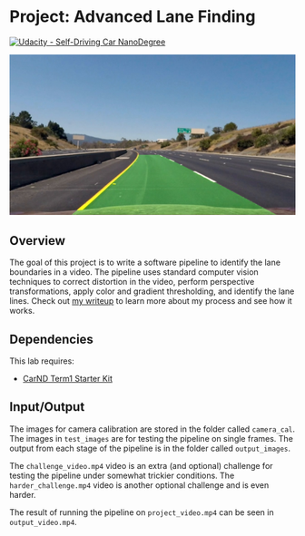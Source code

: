 # Project: Advanced Lane Finding
[![Udacity - Self-Driving Car NanoDegree](https://s3.amazonaws.com/udacity-sdc/github/shield-carnd.svg)](http://www.udacity.com/drive)

![lane](output_images/lane.jpg)

Overview
---
The goal of this project is to write a software pipeline to identify the lane boundaries in a video. The pipeline uses standard computer vision techniques to correct distortion in the video, perform perspective transformations, apply color and gradient thresholding, and identify the lane lines. Check out [my writeup](writeup.md) to learn more about my process and see how it works.

Dependencies
---
This lab requires:

* [CarND Term1 Starter Kit](https://github.com/udacity/CarND-Term1-Starter-Kit)

Input/Output
---
The images for camera calibration are stored in the folder called `camera_cal`.  The images in `test_images` are for testing the pipeline on single frames. The output from each stage of the pipeline is in the folder called `output_images`.

The `challenge_video.mp4` video is an extra (and optional) challenge for testing the pipeline under somewhat trickier conditions. The `harder_challenge.mp4` video is another optional challenge and is even harder.

The result of running the pipeline on `project_video.mp4` can be seen in `output_video.mp4`.
